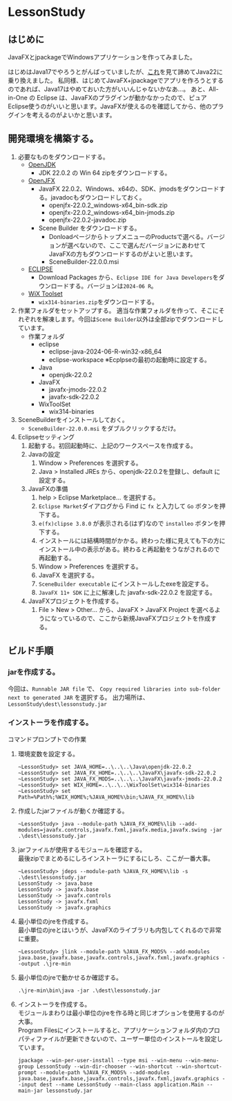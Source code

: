 # LessonStudy

## はじめに

JavaFXとjpackageでWindowsアプリケーションを作ってみました。

はじめはJava17でやろうとがんばっていましたが、[これ](https://github.com/oracle/graal/issues/4790)を見て諦めてJava22に乗り換えました。
私同様、はじめてJavaFX+jpackageでアプリを作ろうとするのであれば、Java17はやめておいた方がいいんじゃないかなあ…。
あと、All-in-One の Eclipse は、JavaFXのプラグインが動かなかったので、ピュアEclipse使うのがいいと思います。JavaFXが使えるのを確認してから、他のプラグインを考えるのがよいかと思います。


## 開発環境を構築する。

1. 必要なものをダウンロードする。
	- [OpenJDK](https://openjdk.org)
		- JDK 22.0.2 の Win 64 zipをダウンロードする。
	- [OpenJFX](https://openjfx.io)
		- JavaFX
			22.0.2、Windows、x64の、SDK、jmodsをダウンロードする。javadocもダウンロードしておく。
			- openjfx-22.0.2_windows-x64_bin-sdk.zip
			- openjfx-22.0.2_windows-x64_bin-jmods.zip
			- openjfx-22.0.2-javadoc.zip
		- Scene Builder をダウンロードする。
			- DonloadページからトップメニューのProductsで選べる。バージョンが選べないので、ここで選んだバージョンにあわせてJavaFXの方もダウンロードするのがよいと思います。
			- SceneBuilder-22.0.0.msi
	- [ECLIPSE](https://www.eclipse.org/downloads/)
		- Download Packages から、`Eclipse IDE for Java Developers`をダウンロードする。バージョンは`2024‑06 R`。
	- [WiX Toolset](https://github.com/wixtoolset/wix3/releases)
		- `wix314-binaries.zip`をダウンロードする。
1. 作業フォルダをセットアップする。
	適当な作業フォルダを作って、そこにそれぞれを解凍します。今回は`Scene Builder`以外は全部zipでダウンロードしています。
	- 作業フォルダ
		- eclipse
			- eclipse-java-2024-06-R-win32-x86_64
			- eclipse-workspace  ※Ecplpseの最初の起動時に設定する。
		- Java
			- openjdk-22.0.2
		- JavaFX
			- javafx-jmods-22.0.2
			- javafx-sdk-22.0.2
		- WixToolSet
			- wix314-binaries
1. SceneBuilderをインストールしておく。
	- `SceneBuilder-22.0.0.msi` をダブルクリックするだけ。
1. Eclipseセッティング
	1. 起動する。初回起動時に、上記のワークスペースを作成する。
	1. Javaの設定
		1. Window > Preferences を選択する。
		1. Java > Installed JREs から、openjdk-22.0.2を登録し、default に設定する。
	1. JavaFXの準備
		1. help > Eclipse Marketplace... を選択する。
		1. `Eclipse Market`ダイアログから Find に `fx` と入力して `Go` ボタンを押下する。
		1. `e(fx)clipse 3.8.0` が表示される(はず)なので `installeo` ボタンを押下する。
		1. インストールには結構時間がかかる。終わった様に見えても下の方にインストール中の表示がある。終わると再起動をうながされるので再起動する。
		1. Window > Preferences を選択する。
		1. JavaFX を選択する。
		1. `SceneBuilder executable` にインストールしたexeを設定する。
		1. `JavaFX 11+ SDK` に上に解凍した javafx-sdk-22.0.2 を設定する。
	1. JavaFXプロジェクトを作成する。
		1. File > New > Other... から、JavaFX > JavaFX Project を選べるようになっているので、ここから新規JavaFXプロジェクトを作成する。
## ビルド手順

### jarを作成する。

今回は、`Runnable JAR file` で、 `Copy required libraries into sub-folder next to generated JAR` を選択する。
出力場所は、`LessonStudy\dest\lessonstudy.jar`

### インストーラを作成する。
コマンドプロンプトでの作業
1. 環境変数を設定する。
	```console
	~LessonStudy> set JAVA_HOME=..\..\..\Java\openjdk-22.0.2
	~LessonStudy> set JAVA_FX_HOME=..\..\..\JavaFX\javafx-sdk-22.0.2
	~LessonStudy> set JAVA_FX_MODS=..\..\..\JavaFX\javafx-jmods-22.0.2
	~LessonStudy> set WIX_HOME=..\..\..\WixToolSet\wix314-binaries
	~LessonStudy> set Path=%Path%;%WIX_HOME%;%JAVA_HOME%\bin;%JAVA_FX_HOME%\lib
	```
1. 作成したjarファイルが動くか確認する。
	```console
	~LessonStudy> java --module-path %JAVA_FX_HOME%\lib --add-modules=javafx.controls,javafx.fxml,javafx.media,javafx.swing -jar .\dest\lessonstudy.jar
	```
1. jarファイルが使用するモジュールを確認する。
	<br/>最後zipでまとめるにしろインストーラにするにしろ、ここが一番大事。
	```console
	~LessonStudy> jdeps --module-path %JAVA_FX_HOME%\lib -s .\dest\lessonstudy.jar
	LessonStudy -> java.base
	LessonStudy -> javafx.base
	LessonStudy -> javafx.controls
	LessonStudy -> javafx.fxml
	LessonStudy -> javafx.graphics
	```
1. 最小単位のjreを作成する。
	<br/>最小単位のjreとはいうが、JavaFXのライブラリも内包してくれるので非常に重要。
	```console
	~LessonStudy> jlink --module-path %JAVA_FX_MODS% --add-modules java.base,javafx.base,javafx.controls,javafx.fxml,javafx.graphics --output .\jre-min
	```
1. 最小単位のjreで動かせるか確認する。
	```console
	.\jre-min\bin\java -jar .\dest\lessonstudy.jar
	```
1. インストーラを作成する。
	<br/>モジュールまわりは最小単位のjreを作る時と同じオプションを使用するのが大事。
	<br/>Program Filesにインストールすると、アプリケーションフォルダ内のプロパティファイルが更新できないので、ユーザー単位のインストールを設定しています。
	```console
	jpackage --win-per-user-install --type msi --win-menu --win-menu-group LessonStudy --win-dir-chooser --win-shortcut --win-shortcut-prompt --module-path %JAVA_FX_MODS% --add-modules java.base,javafx.base,javafx.controls,javafx.fxml,javafx.graphics --input dest --name LessonStudy --main-class application.Main --main-jar lessonstudy.jar
	```


